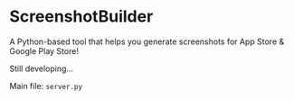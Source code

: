 # ScreenshotBuilder
A Python-based tool that helps you generate screenshots for App Store &amp; Google Play Store!

Still developing...

Main file: `server.py`
